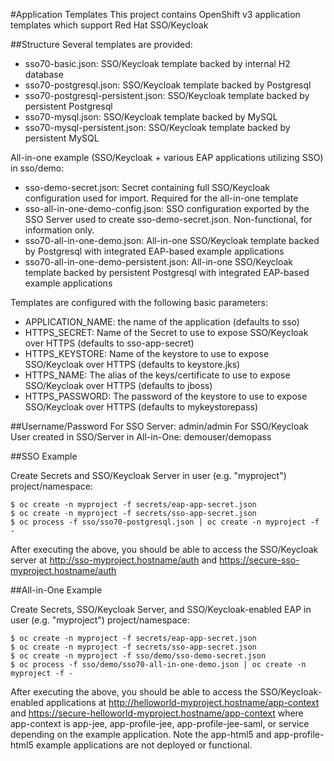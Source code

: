 #Application Templates
This project contains OpenShift v3 application templates which support
Red Hat SSO/Keycloak

##Structure
Several templates are provided:
 * sso70-basic.json:  SSO/Keycloak template backed by internal H2 database
 * sso70-postgresql.json: SSO/Keycloak template backed by Postgresql
 * sso70-postgresql-persistent.json: SSO/Keycloak template backed by persistent Postgresql
 * sso70-mysql.json: SSO/Keycloak template backed by MySQL
 * sso70-mysql-persistent.json: SSO/Keycloak template backed by persistent MySQL

All-in-one example (SSO/Keycloak + various EAP applications utilizing SSO) in sso/demo:
 * sso-demo-secret.json: Secret containing full SSO/Keycloak configuration used for import. Required for the all-in-one template
 * sso-all-in-one-demo-config.json: SSO configuration exported by the SSO Server used to create sso-demo-secret.json. Non-functional, for information only.
 * sso70-all-in-one-demo.json: All-in-one SSO/Keycloak template backed by Postgresql with integrated EAP-based example applications
 * sso70-all-in-one-demo-persistent.json: All-in-one SSO/Keycloak template backed by persistent Postgresql with integrated EAP-based example applications

Templates are configured with the following basic parameters:
 * APPLICATION_NAME: the name of the application (defaults to sso)
 * HTTPS_SECRET: Name of the Secret to use to expose SSO/Keycloak over HTTPS (defaults to sso-app-secret)
 * HTTPS_KEYSTORE: Name of the keystore to use to expose SSO/Keycloak over HTTPS (defaults to keystore.jks)
 * HTTPS_NAME: The alias of the keys/certificate to use to expose SSO/Keycloak over HTTPS (defaults to jboss)
 * HTTPS_PASSWORD: The password of the keystore to use to expose SSO/Keycloak over HTTPS (defaults to mykeystorepass)

##Username/Password
For SSO Server: admin/admin
For SSO/Keycloak User created in SSO/Server in All-in-One: demouser/demopass

##SSO Example

Create Secrets and SSO/Keycloak Server in user (e.g. "myproject") project/namespace:

```
$ oc create -n myproject -f secrets/eap-app-secret.json
$ oc create -n myproject -f secrets/sso-app-secret.json
$ oc process -f sso/sso70-postgresql.json | oc create -n myproject -f -
```

After executing the above, you should be able to access the SSO/Keycloak server at http://sso-myproject.hostname/auth and https://secure-sso-myproject.hostname/auth

##All-in-One Example

Create Secrets, SSO/Keycloak Server, and SSO/Keycloak-enabled EAP in user (e.g. "myproject") project/namespace:

```
$ oc create -n myproject -f secrets/eap-app-secret.json
$ oc create -n myproject -f secrets/sso-app-secret.json
$ oc create -n myproject -f sso/demo/sso-demo-secret.json
$ oc process -f sso/demo/sso70-all-in-one-demo.json | oc create -n myproject -f -
```

After executing the above, you should be able to access the SSO/Keycloak-enabled applications at http://helloworld-myproject.hostname/app-context and https://secure-helloworld-myproject.hostname/app-context where app-context is app-jee, app-profile-jee, app-profile-jee-saml, or service depending on the example application. Note the app-html5 and app-profile-html5 example applications are not deployed or functional.

